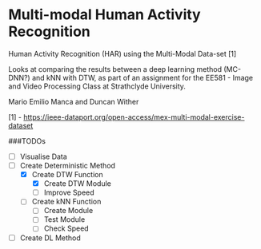 # Multi-modal Human Activity Recognition
Human Activity Recognition (HAR) using the Multi-Modal Data-set [1]

Looks at comparing the results between a deep learning method (MC-DNN?) and kNN with DTW, as part of an assignment for 
the EE581 - Image and Video Processing Class at Strathclyde University.

Mario Emilio Manca and Duncan Wither

[1] - https://ieee-dataport.org/open-access/mex-multi-modal-exercise-dataset

###TODOs
- [ ] Visualise Data
- [ ] Create Deterministic Method
    - [x] Create DTW Function
        - [x] Create DTW Module
        - [ ] Improve Speed
    - [ ] Create kNN Function
        - [ ] Create Module
        - [ ] Test Module
        - [ ] Check Speed
- [ ] Create DL Method

